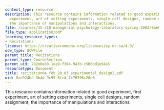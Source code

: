 ```yaml
---
content_type: resource
description: This resource contains information related to good experiment, first
  experiment, art of setting experiments, single cell designs, random assignment,
  the importance of manipulations and interactions.
file: /courses/15-310-managerial-psychology-laboratory-spring-2003/8ae924bd3b4d9c958fcd7c76396c20e6_recitation04_feb_28_03_experimental_designI.pdf
file_type: application/pdf
learning_resource_types:
- Recitations
license: https://creativecommons.org/licenses/by-nc-sa/4.0/
ocw_type: OCWFile
parent_title: Recitations
parent_type: CourseSection
parent_uid: 702e0e80-1ee9-f304-943b-c5b6bd1e94a5
resourcetype: Document
title: recitation04_feb_28_03_experimental_designI.pdf
uid: 8ae924bd-3b4d-9c95-8fcd-7c76396c20e6
---
```

This resource contains information related to good experiment, first experiment, art of setting experiments, single cell designs, random assignment, the importance of manipulations and interactions.